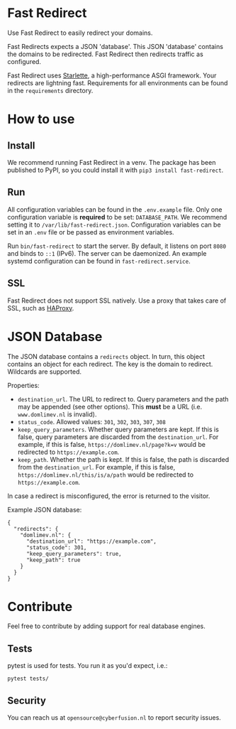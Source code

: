 # Fast Redirect

Use Fast Redirect to easily redirect your domains.

Fast Redirects expects a JSON 'database'. This JSON 'database' contains the domains to be redirected. Fast Redirect then redirects traffic as configured.

Fast Redirect uses [Starlette](https://www.starlette.io/), a high-performance ASGI framework. Your redirects are lightning fast. Requirements for all environments can be found in the `requirements` directory.

# How to use

## Install

We recommend running Fast Redirect in a venv. The package has been published to PyPI, so you could install it with `pip3 install fast-redirect`.

## Run

All configuration variables can be found in the `.env.example` file. Only one configuration variable is **required** to be set: `DATABASE_PATH`. We recommend setting it to `/var/lib/fast-redirect.json`. Configuration variables can be set in an `.env` file or be passed as environment variables.

Run `bin/fast-redirect` to start the server. By default, it listens on port `8080` and binds to `::1` (IPv6). The server can be daemonized. An example systemd configuration can be found in `fast-redirect.service`.

## SSL

Fast Redirect does not support SSL natively. Use a proxy that takes care of SSL, such as [HAProxy](http://www.haproxy.org/).

# JSON Database

The JSON database contains a `redirects` object. In turn, this object contains an object for each redirect. The key is the domain to redirect. Wildcards are supported.

Properties:

* `destination_url`. The URL to redirect to. Query parameters and the path may be appended (see other options). This **must** be a URL (i.e. `www.domlimev.nl` is invalid).
* `status_code`. Allowed values: `301`, `302`, `303`, `307`, `308`
* `keep_query_parameters`. Whether query parameters are kept. If this is false, query parameters are discarded from the `destination_url`. For example, if this is false, `https://domlimev.nl/page?k=v` would be redirected to `https://example.com`.
* `keep_path`. Whether the path is kept. If this is false, the path is discarded from the `destination_url`. For example, if this is false, `https://domlimev.nl/this/is/a/path` would be redirected to `https://example.com`.

In case a redirect is misconfigured, the error is returned to the visitor.

Example JSON database:

```
{
  "redirects": {
    "domlimev.nl": {
      "destination_url": "https://example.com",
      "status_code": 301,
      "keep_query_parameters": true,
      "keep_path": true
    }
  }
}
```

# Contribute

Feel free to contribute by adding support for real database engines.

## Tests

pytest is used for tests. You run it as you'd expect, i.e.:

    pytest tests/

## Security

You can reach us at `opensource@cyberfusion.nl` to report security issues.
